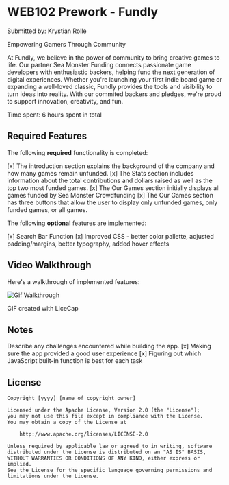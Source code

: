 # WEB102 Prework - Fundly

Submitted by: Krystian Rolle

Empowering Gamers Through Community

At Fundly, we believe in the power of community to bring creative games to life. Our partner Sea Monster Funding connects passionate game developers with enthusiastic backers, 
helping fund the next generation of digital experiences. Whether you're launching your first indie board game or expanding a well-loved classic, 
Fundly provides the tools and visibility to turn ideas into reality. With our commited backers and pledges, we're proud to support innovation, creativity, and fun.

Time spent: 6 hours spent in total

## Required Features

The following **required** functionality is completed:

[x]  The introduction section explains the background of the company and how many games remain unfunded.
[x]  The Stats section includes information about the total contributions and dollars raised as well as the top two most funded games.
[x]  The Our Games section initially displays all games funded by Sea Monster Crowdfunding
[x]  The Our Games section has three buttons that allow the user to display only unfunded games, only funded games, or all games.

The following **optional** features are implemented:

[x] Search Bar Function
[x] Improved CSS  - better color pallette, adjusted padding/margins, better typography, added hover effects

## Video Walkthrough

Here's a walkthrough of implemented features:

<img src='https://github.com/KrystaAlex/FundlyGif/blob/main/Web%20102%20Prework.gif?raw=true' title='Gif Walkthrough' width='' alt='Gif Walkthrough' />

GIF created with LiceCap

## Notes

Describe any challenges encountered while building the app.
[x] Making sure the app provided a good user experience
[x] Figuring out which JavaScript built-in function is best for each task 

## License

    Copyright [yyyy] [name of copyright owner]

    Licensed under the Apache License, Version 2.0 (the "License");
    you may not use this file except in compliance with the License.
    You may obtain a copy of the License at

        http://www.apache.org/licenses/LICENSE-2.0

    Unless required by applicable law or agreed to in writing, software
    distributed under the License is distributed on an "AS IS" BASIS,
    WITHOUT WARRANTIES OR CONDITIONS OF ANY KIND, either express or implied.
    See the License for the specific language governing permissions and
    limitations under the License.

